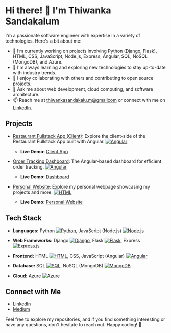 # Hi there! 👋 I'm Thiwanka Sandakalum

I'm a passionate software engineer with expertise in a variety of technologies. Here's a bit about me:

- 🔭 I’m currently working on projects involving Python (Django, Flask), HTML, CSS, JavaScript, Node.js, Express, Angular, SQL, NoSQL (MongoDB), and Azure.
- 🌱 I'm always learning and exploring new technologies to stay up-to-date with industry trends.
- 👯 I enjoy collaborating with others and contributing to open source projects.
- 💬 Ask me about web development, cloud computing, and software architecture.
- 📫 Reach me at [thiwankasandakalu.m@gmailcom](mailto:thiwanka2002sandakalum@gmail.com) or connect with me on [LinkedIn](https://www.linkedin.com/in/thiwanka-sandakalum-052801220/).

## Projects

- [Restaurant Fullstack App (Client)](https://github.com/Thiwanka-Sandakalum/resturant): Explore the client-side of the Restaurant Fullstack App built with Angular. [![Angular](https://img.shields.io/badge/Angular-%23DD0031.svg?&style=flat-square&logo=angular&logoColor=white)](https://angular.io/)
  - **Live Demo:** [Client App](https://delightful-desert-090223010.4.azurestaticapps.net/)

- [Order Tracking Dashboard](https://github.com/Thiwanka-Sandakalum/dashboard): The Angular-based dashboard for efficient order tracking. [![Angular](https://img.shields.io/badge/Angular-%23DD0031.svg?&style=flat-square&logo=angular&logoColor=white)](https://angular.io/)
  - **Live Demo:** [Dashboard](https://blue-cliff-086679510.4.azurestaticapps.net)

- [Personal Website](https://github.com/Thiwanka-Sandakalum/personal-website): Explore my personal webpage showcasing my projects and more. [![HTML](https://img.shields.io/badge/HTML-%23E34F26.svg?&style=flat-square&logo=html5&logoColor=white)](https://www.w3.org/html/)
  - **Live Demo:** [Personal Website](https://black-sky-08c0b4400.3.azurestaticapps.net/home)

## Tech Stack

- **Languages:** Python [![Python](https://img.shields.io/badge/Python-%2314354C.svg?&style=flat-square&logo=python&logoColor=white)](https://www.python.org/), JavaScript (Node.js) [![Node.js](https://img.shields.io/badge/Node.js-%23339933.svg?&style=flat-square&logo=node.js&logoColor=white)](https://nodejs.org/)

- **Web Frameworks:** Django [![Django](https://img.shields.io/badge/Django-%23092E20.svg?&style=flat-square&logo=django&logoColor=white)](https://www.djangoproject.com/), Flask [![Flask](https://img.shields.io/badge/Flask-%23000000.svg?&style=flat-square&logo=flask&logoColor=white)](https://flask.palletsprojects.com/en/2.0.x/), Express [![Express.js](https://img.shields.io/badge/Express.js-%23404D59.svg?&style=flat-square&logo=express&logoColor=white)](https://expressjs.com/)

- **Frontend:** HTML [![HTML](https://img.shields.io/badge/HTML-%23E34F26.svg?&style=flat-square&logo=html5&logoColor=white)](https://www.w3.org/html/), CSS, JavaScript (Angular) [![Angular](https://img.shields.io/badge/Angular-%23DD0031.svg?&style=flat-square&logo=angular&logoColor=white)](https://angular.io/)

- **Database:** SQL [![SQL](https://img.shields.io/badge/SQL-%2343853D.svg?&style=flat-square&logo=sql&logoColor=white)](https://www.w3schools.com/sql/), NoSQL (MongoDB) [![MongoDB](https://img.shields.io/badge/MongoDB-%234ea94b.svg?&style=flat-square&logo=mongodb&logoColor=white)](https://www.mongodb.com/)

- **Cloud:** Azure [![Azure](https://img.shields.io/badge/Azure-%230078D4.svg?&style=flat-square&logo=microsoft-azure&logoColor=white)](https://azure.microsoft.com/)

## Connect with Me

- [LinkedIn](https://www.linkedin.com/in/thiwanka-sandakalum-052801220/)
- [Medium](https://medium.com/@yourmediumusername)

Feel free to explore my repositories, and if you find something interesting or have any questions, don't hesitate to reach out. Happy coding! 🚀
